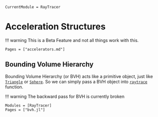 ```@meta
CurrentModule = RayTracer
```

# Acceleration Structures

!!! warning
    This is a Beta Feature and not all things work with this.

```@index
Pages = ["accelerators.md"]
```

## Bounding Volume Hierarchy

Bounding Volume Hierarchy (or BVH) acts like a primitive object, just
like [`Triangle`](@ref) or [`Sphere`](@ref). So we can simply pass a BVH
object into [`raytrace`](@ref) function.

!!! warning
    The backward pass for BVH is currently broken

```@autodocs
Modules = [RayTracer]
Pages = ["bvh.jl"]
```
